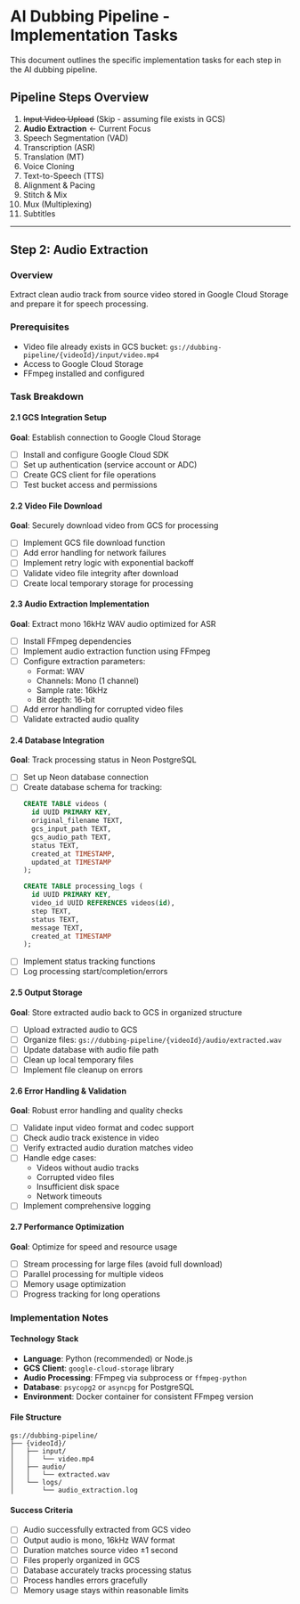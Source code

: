 # AI Dubbing Pipeline - Implementation Tasks

This document outlines the specific implementation tasks for each step in the AI dubbing pipeline.

## Pipeline Steps Overview

1. ~~Input Video Upload~~ (Skip - assuming file exists in GCS)
2. **Audio Extraction** ← Current Focus
3. Speech Segmentation (VAD)
4. Transcription (ASR)
5. Translation (MT)
6. Voice Cloning
7. Text-to-Speech (TTS)
8. Alignment & Pacing
9. Stitch & Mix
10. Mux (Multiplexing)
11. Subtitles

---

## Step 2: Audio Extraction

### Overview
Extract clean audio track from source video stored in Google Cloud Storage and prepare it for speech processing.

### Prerequisites
- Video file already exists in GCS bucket: `gs://dubbing-pipeline/{videoId}/input/video.mp4`
- Access to Google Cloud Storage
- FFmpeg installed and configured

### Task Breakdown

#### 2.1 GCS Integration Setup
**Goal**: Establish connection to Google Cloud Storage
- [ ] Install and configure Google Cloud SDK
- [ ] Set up authentication (service account or ADC)
- [ ] Create GCS client for file operations
- [ ] Test bucket access and permissions

#### 2.2 Video File Download
**Goal**: Securely download video from GCS for processing
- [ ] Implement GCS file download function
- [ ] Add error handling for network failures
- [ ] Implement retry logic with exponential backoff
- [ ] Validate video file integrity after download
- [ ] Create local temporary storage for processing

#### 2.3 Audio Extraction Implementation
**Goal**: Extract mono 16kHz WAV audio optimized for ASR
- [ ] Install FFmpeg dependencies
- [ ] Implement audio extraction function using FFmpeg
- [ ] Configure extraction parameters:
  - Format: WAV
  - Channels: Mono (1 channel)
  - Sample rate: 16kHz
  - Bit depth: 16-bit
- [ ] Add error handling for corrupted video files
- [ ] Validate extracted audio quality

#### 2.4 Database Integration
**Goal**: Track processing status in Neon PostgreSQL
- [ ] Set up Neon database connection
- [ ] Create database schema for tracking:
  ```sql
  CREATE TABLE videos (
    id UUID PRIMARY KEY,
    original_filename TEXT,
    gcs_input_path TEXT,
    gcs_audio_path TEXT,
    status TEXT,
    created_at TIMESTAMP,
    updated_at TIMESTAMP
  );
  
  CREATE TABLE processing_logs (
    id UUID PRIMARY KEY,
    video_id UUID REFERENCES videos(id),
    step TEXT,
    status TEXT,
    message TEXT,
    created_at TIMESTAMP
  );
  ```
- [ ] Implement status tracking functions
- [ ] Log processing start/completion/errors

#### 2.5 Output Storage
**Goal**: Store extracted audio back to GCS in organized structure
- [ ] Upload extracted audio to GCS
- [ ] Organize files: `gs://dubbing-pipeline/{videoId}/audio/extracted.wav`
- [ ] Update database with audio file path
- [ ] Clean up local temporary files
- [ ] Implement file cleanup on errors

#### 2.6 Error Handling & Validation
**Goal**: Robust error handling and quality checks
- [ ] Validate input video format and codec support
- [ ] Check audio track existence in video
- [ ] Verify extracted audio duration matches video
- [ ] Handle edge cases:
  - Videos without audio tracks
  - Corrupted video files
  - Insufficient disk space
  - Network timeouts
- [ ] Implement comprehensive logging

#### 2.7 Performance Optimization
**Goal**: Optimize for speed and resource usage
- [ ] Stream processing for large files (avoid full download)
- [ ] Parallel processing for multiple videos
- [ ] Memory usage optimization
- [ ] Progress tracking for long operations

### Implementation Notes

#### Technology Stack
- **Language**: Python (recommended) or Node.js
- **GCS Client**: `google-cloud-storage` library
- **Audio Processing**: FFmpeg via subprocess or `ffmpeg-python`
- **Database**: `psycopg2` or `asyncpg` for PostgreSQL
- **Environment**: Docker container for consistent FFmpeg version

#### File Structure
```
gs://dubbing-pipeline/
├── {videoId}/
│   ├── input/
│   │   └── video.mp4
│   ├── audio/
│   │   └── extracted.wav
│   └── logs/
│       └── audio_extraction.log
```

#### Success Criteria
- [ ] Audio successfully extracted from GCS video
- [ ] Output audio is mono, 16kHz WAV format
- [ ] Duration matches source video ±1 second
- [ ] Files properly organized in GCS
- [ ] Database accurately tracks processing status
- [ ] Process handles errors gracefully
- [ ] Memory usage stays within reasonable limits